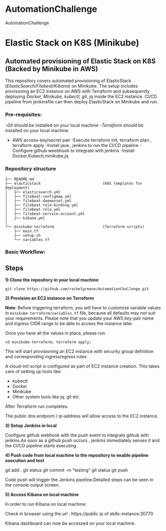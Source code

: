 # AutomationChallenge
AutomationChallenge
# **Elastic Stack on K8S (Minikube)**

## **Automated provisioning of Elastic Stack on K8S (Backed by Minikube in AWS)**

This repository covers automated provisioning of ElasticStack (*ElasticSearch/Filebeat/Kibana*) on Minikube. The setup includes provisoning an EC2 instance on AWS with Terraform and subsequently deploying *Docker, Minikube, kubectl, git, jq* inside the EC2 instance. CI/CD pipeline from jenkinsfile can then deploy ElasticStack on Minikube and run.



### **Pre-requisites:**
-*Git* should be installed on your local machine
-*Terraform* should be installed on your local machine
- AWS access-key/secret pair
-Execute terraform init, terraform plan , terraform apply
-Install java , jenkins to run the CI/CD pipeline
-Configure github weebhook to integrate with jenkins
-Install Docker,Kubectl,minikube,jq



### **Repository structure**
```
├── README.md
├── elasticstack                            (K8S templates for deployment)
│   ├── elasticsearch.yml
│   ├── filebeat-configmap.yml
│   ├── filebeat-daemonset.yml
│   ├── filebeat-role-binding.yml
│   ├── filebeat-role.yml
│   ├── filebeat-service-account.yml
│   ├── kibana.yml
|
└── minikube-terraform                      (Terraform scripts)
    ├── main.tf
    ├── setup.sh
    └── variables.tf
```



### Basic Workflow:

## Steps

**1) Clone the repository in your local machine**
```
git clone https://github.com/rachelgreene/AutomationChallenge.git
```


**2) Provision an EC2 instance on Terraform**

**Note**: Before triggering terraform, you will have to customize variable values in `minikube-terraform/variables.tf` file, because all defaults may not suit your requirements. Please note that you update your AWS key-pair name and ingress CIDR range to be able to access the instance later.

Once you have all the values in place, please run:
```
cd minikube-terraform; terraform apply;
```

This will start provisioning an EC2 instance with security group definition and corresponding ingress/egress rules

A cloud-init script is configured as part of EC2 instance creation. This takes care of setting up tools like:
- kubectl 
- Docker
- Minikube 
- Other system tools like jq, git etc.

After Terraform run completes:

The public dns endpoint / ip-address will allow access to the EC2 instance. 


**3) Setup Jenkins in local**

Configure github webhook with the push event to integrate github with jenkins.As soon as a github push occurs , jenkins immediately senses it and the CI/CD pipeline starts executing.



**4) Push code from local machine to the repository to enable pipeline execution and test**

git add .
git status 
git commit -m "testing"
git status
git push

Code push will trigger the Jenkins pipeline.Detailed steps can be seen in the console output screen.


**5) Access Kibana on local machine**

In order to run Kibana on local machine:

Check in browser using the url : https://public ip of ek8s-instance:30770



Kibana dashboard can now be accessed on your local machine.





